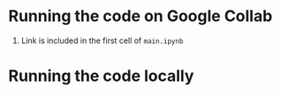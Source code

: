 # Running the code on Google Collab 
1. Link is included in the first cell of `main.ipynb`

# Running the code locally